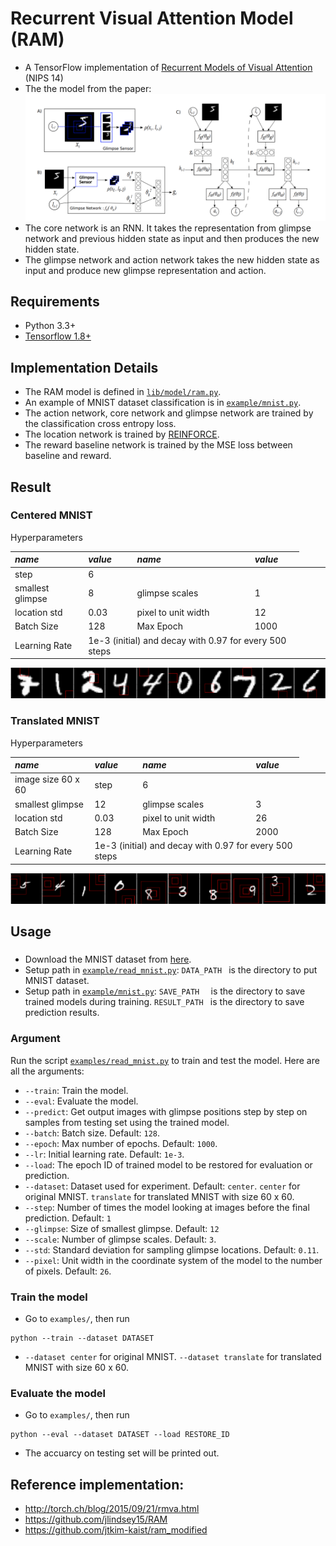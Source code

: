 # Recurrent Visual Attention Model (RAM)
 - A TensorFlow implementation of [Recurrent Models of Visual Attention](https://arxiv.org/abs/1406.6247) (NIPS 14)
 - The the model from the paper:
 ![ram](figs/model.png)
 - The core network is an RNN. It takes the representation from glimpse network and previous hidden state as input and then produces the new hidden state.
 - The glimpse network and action network takes the new hidden state as input and produce new glimpse representation and action.
 
## Requirements
- Python 3.3+
- [Tensorflow 1.8+](https://www.tensorflow.org/)

## Implementation Details
- The RAM model is defined in [`lib/model/ram.py`](lib/model/ram.py).
- An example of MNIST dataset classification is in [`example/mnist.py`](example/mnist.py).
- The action network, core network and glimpse network are trained by the classification cross entropy loss.
- The location network is trained by [REINFORCE](http://www-anw.cs.umass.edu/~barto/courses/cs687/williams92simple.pdf).
- The reward baseline network is trained by the MSE loss between baseline and reward.  

## Result
### Centered MNIST

Hyperparameters

*name* | *value* |*name* | *value* |
:---| :---| :--- | :---|
step | 6 |
smallest glimpse | 8 |glimpse scales | 1 |
location std |0.03| pixel to unit width | 12 |
Batch Size | 128 |Max Epoch | 1000 |
Learning Rate <td colspan=3>1e-3 (initial) and decay with 0.97 for every 500 steps |

![center](figs/center.gif)

### Translated MNIST

Hyperparameters

*name* | *value* |*name* | *value* |
:---| :---| :--- | :---|
image size 60 x 60 | step | 6 |
smallest glimpse | 12 |glimpse scales | 3 |
location std |0.03| pixel to unit width | 26 |
Batch Size | 128 |Max Epoch | 2000 |
Learning Rate <td colspan=3>1e-3 (initial) and decay with 0.97 for every 500 steps |
 
![trans](figs/trans.gif)

## Usage
### 
- Download the MNIST dataset from [here](http://yann.lecun.com/exdb/mnist/).
- Setup path in [`example/read_mnist.py`](example/read_mnist.py): `DATA_PATH ` is the directory to put MNIST dataset.
- Setup path in [`example/mnist.py`](example/mnist.py): `SAVE_PATH  ` is the directory to save trained models during training. `RESULT_PATH ` is the directory to save prediction results.

### Argument
Run the script [`examples/read_mnist.py`](examples/read_mnist.py) to train and test the model. Here are all the arguments:

* `--train`: Train the model.
* `--eval`: Evaluate the model.
* `--predict`: Get output images with glimpse positions step by step on samples from testing set using the trained model.
* `--batch`: Batch size. Default: `128`.
* `--epoch`: Max number of epochs. Default: `1000`.
* `--lr`: Initial learning rate. Default: `1e-3`.
* `--load`: The epoch ID of trained model to be restored for evaluation or prediction.
* `--dataset`: Dataset used for experiment. Default: `center`. `center` for original MNIST. `translate` for translated MNIST with size 60 x 60.
* `--step`: Number of times the model looking at images before the final prediction. Default: `1`
* `--glimpse`: Size of smallest glimpse. Default: `12`
* `--scale`: Number of glimpse scales. Default: `3`.
* `--std`: Standard deviation for sampling glimpse locations. Default: `0.11`.
* `--pixel`: Unit width in the coordinate system of the model to the number of pixels. Default: `26`.

### Train the model
- Go to `examples/`, then run

```
python --train --dataset DATASET
```
- `--dataset center` for original MNIST. `--dataset translate` for translated MNIST with size 60 x 60.

### Evaluate the model
- Go to `examples/`, then run

```
python --eval --dataset DATASET --load RESTORE_ID
```
- The accuarcy on testing set will be printed out.

## Reference implementation:
- http://torch.ch/blog/2015/09/21/rmva.html
- https://github.com/jlindsey15/RAM
- https://github.com/jtkim-kaist/ram_modified
